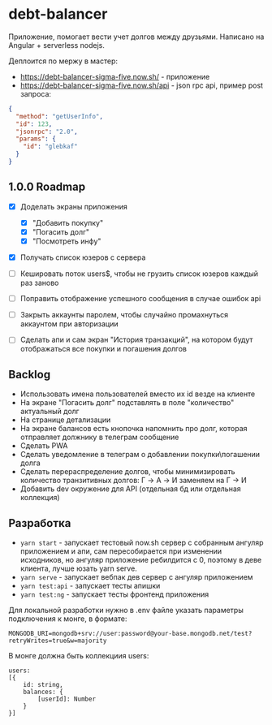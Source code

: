 # debt-balancer
Приложение, помогает вести учет долгов между друзьями. Написано на Angular + serverless nodejs.

Деплоится по мержу в мастер:
* https://debt-balancer-sigma-five.now.sh/ - приложение
* https://debt-balancer-sigma-five.now.sh/api - json rpc api, пример post запроса:
```json
{	
  "method": "getUserInfo",
  "id": 123,
  "jsonrpc": "2.0",
  "params": {
    "id": "glebkaf"
  }
}
```

## 1.0.0 Roadmap
* [x] Доделать экраны приложения
    * [x] "Добавить покупку"
    * [x] "Погасить долг"
    * [x] "Посмотреть инфу"
* [x] Получать список юзеров с сервера
* [ ] Кешировать поток users$, чтобы не грузить список юзеров каждый раз заново
* [ ] Поправить отображение успешного сообщения в случае ошибок api
* [ ] Закрыть аккаунты паролем, чтобы случайно промахнуться аккаунтом при авторизации
* [ ] Сделать апи и сам экран "История транзакций", на котором будут отображаться все покупки и погашения долгов


## Backlog
* Использовать имена пользователей вместо их id везде на клиенте
* На экране "Погасить долг" подставлять в поле "количество" актуальный долг
* На странице детализации
* На экране балансов есть кнопочка напомнить про долг, которая отправляет должнику в телеграм сообщение
* Cделать PWA
* Сделать уведомление в телеграм о добавлении покупки\погашении долга
* Сделать перераспределение долгов, чтобы минимизировать количество транзитивных долгов: Г -> A -> И заменяем на Г -> И
* Добавить dev окружение для API (отдельная бд или отдельная коллекция)

## Разработка

* `yarn start` - запускает тестовый now.sh сервер с собранным ангуляр приложением и апи, сам пересобирается при изменении исходников, но ангуляр приложение ребилдится с 0, поэтому в деве клиента, лучше юзать yarn serve.
* `yarn serve` - запускает вебпак дев сервер с ангуляр приложением
* `yarn test:api` - запускает тесты апишки
* `yarn test:ng` - запускает тесты фронтенд приложения

Для локальной разработки нужно в .env файле указать параметры подключения к монге, в формате:
```
MONGODB_URI=mongodb+srv://user:password@your-base.mongodb.net/test?retryWrites=true&w=majority
```

В монге должна быть коллекциия users:
```
users: 
[{
    id: string,
    balances: {
        [userId]: Number
    }
}]
```
